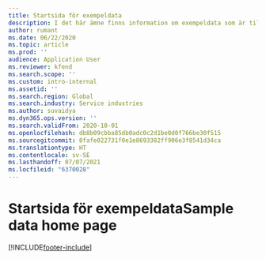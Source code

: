```yaml
---
title: Startsida för exempeldata
description: I det här ämne finns information om exempeldata som är tillgänglig för Dynamics 365 projektåtgärder.
author: rumant
ms.date: 06/22/2020
ms.topic: article
ms.prod: ''
audience: Application User
ms.reviewer: kfend
ms.search.scope: ''
ms.custom: intro-internal
ms.assetid: ''
ms.search.region: Global
ms.search.industry: Service industries
ms.author: suvaidya
ms.dyn365.ops.version: ''
ms.search.validFrom: 2020-10-01
ms.openlocfilehash: db8b09cbba85db0adc0c2d1be0d0f766be30f515
ms.sourcegitcommit: 0fafe022731f0e1e8693382ff906e3f8541d34ca
ms.translationtype: HT
ms.contentlocale: sv-SE
ms.lasthandoff: 07/07/2021
ms.locfileid: "6370028"
---
```

# <a name="sample-data-home-page"></a><span data-ttu-id="c1fb3-103">Startsida för exempeldata</span><span class="sxs-lookup"><span data-stu-id="c1fb3-103">Sample data home page</span></span>


[!INCLUDE[footer-include](../includes/footer-banner.md)]